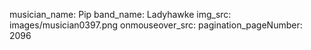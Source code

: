 musician_name: Pip
band_name: Ladyhawke
img_src: images/musician0397.png
onmouseover_src: 
pagination_pageNumber: 2096
